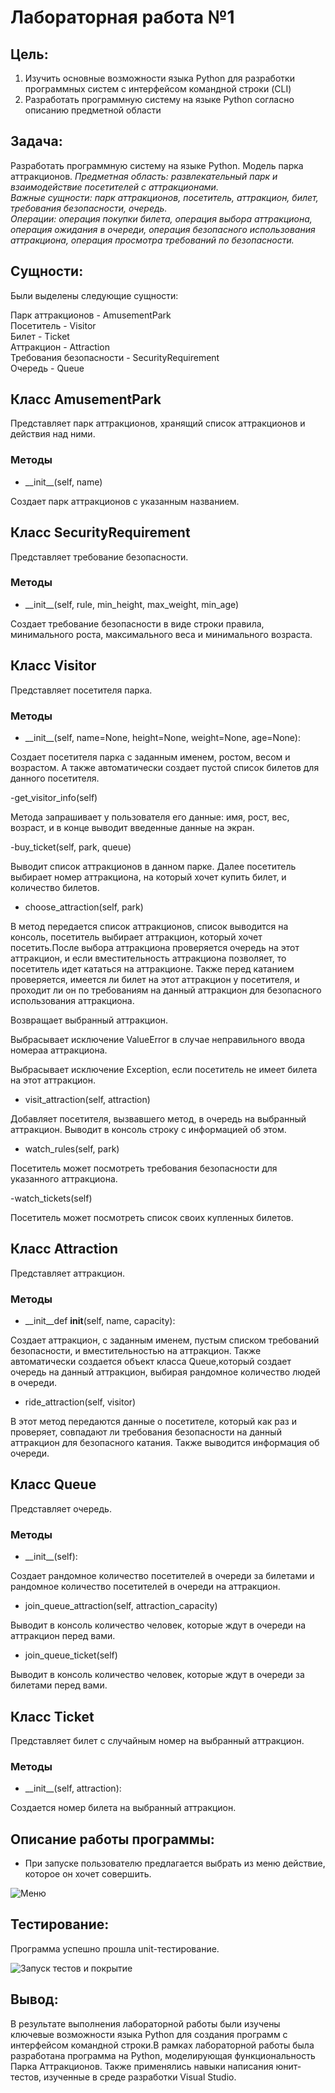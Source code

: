 # Лабораторная работа №1

## Цель: 
1. Изучить основные возможности языка Python для разработки программных систем с интерфейсом командной строки (CLI)
2. Разработать программную систему на языке Python согласно описанию предметной области
## Задача:
Разработать программную систему на языке Python. Модель парка аттракционов.
<em>
Предметная область: развлекательный парк и взаимодействие посетителей с аттракционами.<br>
Важные сущности: парк аттракционов, посетитель, аттракцион, билет, требования безопасности, очередь.<br>
Операции: операция покупки билета, операция выбора аттракциона, операция ожидания в очереди, операция безопасного использования аттракциона, операция просмотра требований по безопасности.
</em>

## Сущности:
Были выделены следующие сущности:

Парк аттракционов - AmusementPark <br>
Посетитель - Visitor <br>
Билет - Ticket <br>
Аттракцион - Attraction <br>
Требования безопасности - SecurityRequirement <br>
Очередь - Queue <br>

## Класс AmusementPark
Представляет парк аттракционов, хранящий список аттракционов и действия над ними.

### Методы

- \_\_init__(self, name)

Создает парк аттракционов с указанным названием.


## Класс SecurityRequirement

Представляет требование безопасности.

### Методы

- \_\_init__(self, rule, min_height, max_weight, min_age)

Создает требование безопасности в виде строки правила, минимального роста, максимального веса и минимального возраста.

## Класс Visitor

Представляет посетителя парка.

### Методы

- \_\_init__(self, name=None, height=None, weight=None, age=None):

Создает посетителя парка с заданным именем, ростом, весом и возрастом. А также автоматически создает
пустой список билетов для данного посетителя.

-get_visitor_info(self)

Метода запрашивает у пользователя его данные: имя, рост, вес, возраст, и в конце выводит введенные данные на экран.

-buy_ticket(self, park, queue)

Выводит список аттракционов в данном парке. Далее посетитель выбирает номер аттракциона, 
на который хочет купить билет, и количество билетов.

- choose_attraction(self, park)

В метод передается список аттракционов, список выводится на консоль, посетитель выбирает аттракцион, который хочет посетить.После выбора аттракциона проверяется очередь на этот аттракцион, и если вместительность
аттракциона позволяет, то посетитель идет кататься на аттракционе. Также перед катанием проверяется, имеется ли билет на этот аттракцион у посетителя, и проходит ли он по требованиям на данный аттракцион для безопасного использования 
аттракциона.

Возвращает выбранный аттракцион.

Выбрасывает исключение ValueError в случае неправильного ввода номераа аттракциона.

Выбрасывает исключение Exception, если посетитель не имеет билета на этот аттракцион.

- visit_attraction(self, attraction)

Добавляет посетителя, вызвавшего метод, в очередь на выбранный аттракцион. Выводит в консоль строку с информацией об этом.

- watch_rules(self, park)

Посетитель может посмотреть требования безопасности для указанного аттракциона.

-watch_tickets(self) 

Посетитель может посмотреть список своих купленных билетов.

## Класс Attraction

Представляет аттракцион.

### Методы

- \_\_init__def __init__(self, name, capacity):

Создает аттракцион, с заданным именем, пустым списком требований безопасности, и вместительностью на аттракцион.
Также автоматически создается объект класса Queue,который создает очередь на данный аттракцион, выбирая рандомное количество людей в очереди.

- ride_attraction(self, visitor)

В этот метод передаются данные о посетителе, который как раз и проверяет, совпадают ли требования безопасности на данный аттракцион для безопасного катания.
Также выводится информация об очереди.


## Класс Queue

Представляет очередь.

### Методы

- \_\_init__(self):

Создает рандомное количество посетителей в очереди за билетами и рандомное количество посетителей в очереди на аттракцион.

- join_queue_attraction(self, attraction_capacity)

Выводит в консоль количество человек, которые ждут в очереди на аттракцион перед вами. 

- join_queue_ticket(self)

Выводит в консоль количество человек, которые ждут в очереди за билетами перед вами. 

## Класс Ticket

Представляет билет с случайным номер на выбранный аттракцион.

### Методы

- \_\_init__(self, attraction):

Создается номер билета на выбранный аттракцион.

## Описание работы программы:

- При запуске пользователю предлагается выбрать из меню действие, которое он хочет совершить.

![Меню](https://github.com/KaterinaNemkova/ppois-2-2024/blob/%D0%9D%D0%B5%D0%BC%D0%BA%D0%BE%D0%B2%D0%B0_%D0%95%D0%BA%D0%B0%D1%82%D0%B5%D1%80%D0%B8%D0%BD%D0%B0_%D0%90%D0%BB%D0%B5%D0%BA%D1%81%D0%B0%D0%BD%D0%B4%D1%80%D0%BE%D0%B2%D0%BD%D0%B0/Laba1/%D0%BC%D0%B5%D0%BD%D1%8E.png)

## Тестирование:
Программа успешно прошла unit-тестирование.


![Запуск тестов и покрытие](https://github.com/KaterinaNemkova/ppois-2-2024/blob/%D0%9D%D0%B5%D0%BC%D0%BA%D0%BE%D0%B2%D0%B0_%D0%95%D0%BA%D0%B0%D1%82%D0%B5%D1%80%D0%B8%D0%BD%D0%B0_%D0%90%D0%BB%D0%B5%D0%BA%D1%81%D0%B0%D0%BD%D0%B4%D1%80%D0%BE%D0%B2%D0%BD%D0%B0/Laba1/%D0%B7%D0%B0%D0%BF%D1%83%D1%81%D0%BA_%D0%BF%D0%BE%D0%BA%D1%80%D1%8B%D1%82%D0%B8%D0%B5_%D1%8E%D0%BD%D0%B8%D1%82_%D1%82%D0%B5%D1%81%D1%82%D0%B0%D0%BC%D0%B8.png)


## Вывод:
В результате выполнения лабораторной работы были изучены ключевые возможности языка Python для создания программ с интерфейсом командной строки.В рамках лабораторной работы была разработана программа на Python, моделирующая функциональность Парка Аттракционов. Также применялись навыки написания юнит-тестов, изученные в среде разработки Visual Studio. 
